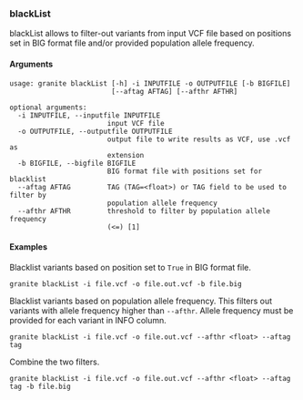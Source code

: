 ### blackList
blackList allows to filter-out variants from input VCF file based on positions set in BIG format file and/or provided population allele frequency.

#### Arguments
    usage: granite blackList [-h] -i INPUTFILE -o OUTPUTFILE [-b BIGFILE]
                             [--aftag AFTAG] [--afthr AFTHR]

    optional arguments:
      -i INPUTFILE, --inputfile INPUTFILE
                            input VCF file
      -o OUTPUTFILE, --outputfile OUTPUTFILE
                            output file to write results as VCF, use .vcf as
                            extension
      -b BIGFILE, --bigfile BIGFILE
                            BIG format file with positions set for blacklist
      --aftag AFTAG         TAG (TAG=<float>) or TAG field to be used to filter by
                            population allele frequency
      --afthr AFTHR         threshold to filter by population allele frequency
                            (<=) [1]

#### Examples
Blacklist variants based on position set to `True` in BIG format file.

    granite blackList -i file.vcf -o file.out.vcf -b file.big

Blacklist variants based on population allele frequency. This filters out variants with allele frequency higher than `--afthr`. Allele frequency must be provided for each variant in INFO column.

    granite blackList -i file.vcf -o file.out.vcf --afthr <float> --aftag tag

Combine the two filters.

    granite blackList -i file.vcf -o file.out.vcf --afthr <float> --aftag tag -b file.big

